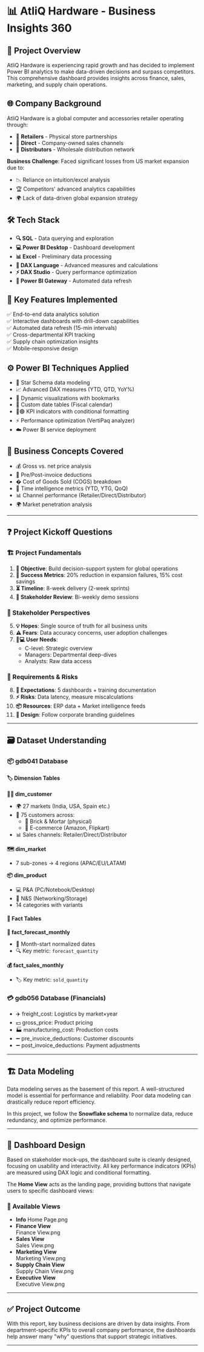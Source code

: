 # 📊 AtliQ Hardware - Business Insights 360

## 🎯 Project Overview
AtliQ Hardware is experiencing rapid growth and has decided to implement Power BI analytics to make data-driven decisions and surpass competitors. This comprehensive dashboard provides insights across finance, sales, marketing, and supply chain operations.

## 🌐 Company Background
AtliQ Hardware is a global computer and accessories retailer operating through:
- 🏬 **Retailers** - Physical store partnerships
- 🎯 **Direct** - Company-owned sales channels
- 🚚 **Distributors** - Wholesale distribution network

**Business Challenge**: Faced significant losses from US market expansion due to:
- 📉 Reliance on intuition/excel analysis
- 🏆 Competitors' advanced analytics capabilities
- 🌍 Lack of data-driven global expansion strategy

## 🛠️ Tech Stack
- **🔍 SQL** - Data querying and exploration
- **💻 Power BI Desktop** - Dashboard development
- **📊 Excel** - Preliminary data processing
- **🧮 DAX Language** - Advanced measures and calculations
- **⚡ DAX Studio** - Query performance optimization
- **🔄 Power BI Gateway** - Automated data refresh

## 🚀 Key Features Implemented
✅ End-to-end data analytics solution  
✅ Interactive dashboards with drill-down capabilities  
✅ Automated data refresh (15-min intervals)  
✅ Cross-departmental KPI tracking  
✅ Supply chain optimization insights  
✅ Mobile-responsive design  

## ⚙️ Power BI Techniques Applied
- 🧩 Star Schema data modeling
- 📈 Advanced DAX measures (YTD, QTD, YoY%)
- 🎨 Dynamic visualizations with bookmarks
- 📅 Custom date tables (Fiscal calendar)
- 🔴🟢 KPI indicators with conditional formatting
- ⚡ Performance optimization (VertiPaq analyzer)
- ☁️ Power BI service deployment

## 💼 Business Concepts Covered
- 💰 Gross vs. net price analysis
- 🧾 Pre/Post-invoice deductions
- � Cost of Goods Sold (COGS) breakdown
- 📆 Time intelligence metrics (YTD, YTG, QoQ)
- 📊 Channel performance (Retailer/Direct/Distributor)
- 🌍 Market penetration analysis

---

## ❓ Project Kickoff Questions

### 🏗️ Project Fundamentals
1. **🎯 Objective**: Build decision-support system for global operations  
2. **📏 Success Metrics**: 20% reduction in expansion failures, 15% cost savings  
3. **⏳ Timeline**: 8-week delivery (2-week sprints)  
4. **👀 Stakeholder Review**: Bi-weekly demo sessions  

### 👥 Stakeholder Perspectives
5. **💡 Hopes**: Single source of truth for all business units  
6. **⚠️ Fears**: Data accuracy concerns, user adoption challenges  
7. **👨💻 User Needs**:  
   - C-level: Strategic overview  
   - Managers: Departmental deep-dives  
   - Analysts: Raw data access  

### 🔧 Requirements & Risks
8. **📝 Expectations**: 5 dashboards + training documentation  
9. **⚡ Risks**: Data latency, measure miscalculations  
10. **📦 Resources**: ERP data + Market intelligence feeds  
11. **🎨 Design**: Follow corporate branding guidelines  

---

## 🗃️ Dataset Understanding

### 📦 gdb041 Database

#### 🏷️ Dimension Tables
**🧑💼 dim_customer**  
- 🌍 27 markets (India, USA, Spain etc.)  
- 🤝 75 customers across:  
  - 🏢 Brick & Mortar (physical)  
  - 🛒 E-commerce (Amazon, Flipkart)  
- 📊 Sales channels: Retailer/Direct/Distributor  

**🗺️ dim_market**  
- 7 sub-zones → 4 regions (APAC/EU/LATAM)  

**📦 dim_product**  
- 💻 P&A (PC/Notebook/Desktop)  
- 🔌 N&S (Networking/Storage)  
- 14 categories with variants  

#### 🔢 Fact Tables
**🔮 fact_forecast_monthly**  
- 📅 Month-start normalized dates  
- 🔍 Key metric: `forecast_quantity`  

**💰 fact_sales_monthly**  
- 🏷️ Key metric: `sold_quantity`  

### 💳 gdb056 Database (Financials)
- ✈️ freight_cost: Logistics by market×year  
- 💵 gross_price: Product pricing  
- 🏭 manufacturing_cost: Production costs  
- ➖ pre_invoice_deductions: Customer discounts  
- ➖ post_invoice_deductions: Payment adjustments

- ---

## 🏗️ Data Modeling
Data modeling serves as the basement of this report. A well-structured model is essential for performance and reliability. Poor data modeling can drastically reduce report efficiency. 

In this project, we follow the **Snowflake schema** to normalize data, reduce redundancy, and optimize performance.

---

## 🎨 Dashboard Design
Based on stakeholder mock-ups, the dashboard suite is cleanly designed, focusing on usability and interactivity. All key performance indicators (KPIs) are measured using DAX logic and conditional formatting.

The **Home View** acts as the landing page, providing buttons that navigate users to specific dashboard views:

### 🔹 Available Views
- **Info**
Home Page.png
- **Finance View**  
Finance View.png
- **Sales View**  
Sales View.png
- **Marketing View**  
Marketing View.png
- **Supply Chain View**  
  Supply Chain View.png
- **Executive View**  
Executive View.png
---

## ✅ Project Outcome
With this report, key business decisions are driven by data insights. From department-specific KPIs to overall company performance, the dashboards help answer many "why" questions that support strategic initiatives.

---
